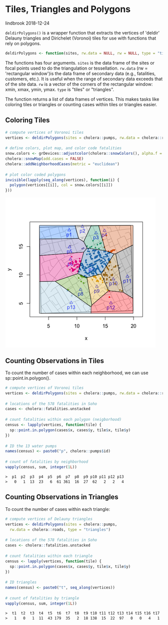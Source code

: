 Tiles, Triangles and Polygons
================
lindbrook
2018-12-24

`deldirPolygons()` is a wrapper function that extracts the vertices of 'deldir' Delauny triangles and Dirichelet (Voronoi) tiles for use with functions that rely on polygons.

``` r
deldirPolygons <- function(sites, rw.data = NULL, rw = NULL, type = "tiles")
```

The functions has four arguments. `sites` is the data frame of the sites or focal points used to do the triangulation or tessellation. `rw.data` (rw = 'rectangular window')is the data frame of secondary data (e.g., fatalities, customers, etc.). It is useful when the range of secondary data exceeds that of the site data. `rw` is a vector of the corners of the rectangular window: xmin, xmax, ymin, ymax. `type` is "tiles" or "triangles".

The function returns a list of data frames of vertices. This makes tasks like coloring tiles or triangles or counting cases within tiles or triangles easier.

Coloring Tiles
--------------

``` r
# compute vertices of Voronoi tiles
vertices <- deldirPolygons(sites = cholera::pumps, rw.data = cholera::roads)

# define colors, plot map, and color code fatalities
snow.colors <- grDevices::adjustcolor(cholera::snowColors(), alpha.f = 1/3)
cholera::snowMap(add.cases = FALSE)
cholera::addNeighborhoodCases(metric = "euclidean")

# plot color coded polygons
invisible(lapply(seq_along(vertices), function(i) {
  polygon(vertices[[i]], col = snow.colors[[i]])
}))
```

<img src="tiles.polygons_files/figure-markdown_github/coloring-1.png" style="display: block; margin: auto auto auto 0;" />

Counting Observations in Tiles
------------------------------

To count the number of cases within each neighborhood, we can use sp::point.in.polygon().

``` r
# compute vertices of Voronoi tiles
vertices <- deldirPolygons(sites = cholera::pumps, rw.data = cholera::roads)

# locations of the 578 fatalities in Soho
cases <- cholera::fatalities.unstacked

# count fatalities within each polygon (neigborhood)
census <- lapply(vertices, function(tile) {
  sp::point.in.polygon(cases$x, cases$y, tile$x, tile$y)
})

# ID the 13 water pumps
names(census) <- paste0("p", cholera::pumps$id)

# count of fatalities by neighborhood
vapply(census, sum, integer(1L))
```

    >  p1  p2  p3  p4  p5  p6  p7  p8  p9 p10 p11 p12 p13 
    >   0   1  13  23   6  61 361  16  27  62   2   2   4

Counting Observations in Triangles
----------------------------------

To count the number of cases within each triangle:

``` r
# compute vertices of Delauny triangles
vertices <- deldirPolygons(sites = cholera::pumps,
  rw.data = cholera::roads, type = "triangles")

# locations of the 578 fatalities in Soho
cases <- cholera::fatalities.unstacked

# count fatalities within each triangle
census <- lapply(vertices, function(tile) {
  sp::point.in.polygon(cases$x, cases$y, tile$x, tile$y)
})

# ID triangles
names(census) <- paste0("t", seq_along(vertices))

# count of fatalities by triangle
vapply(census, sum, integer(1L))
```

    >  t1  t2  t3  t4  t5  t6  t7  t8  t9 t10 t11 t12 t13 t14 t15 t16 t17 
    >   1   0   1  11  43 179  35   2  18 138  15  22  97   0   0   4   1
